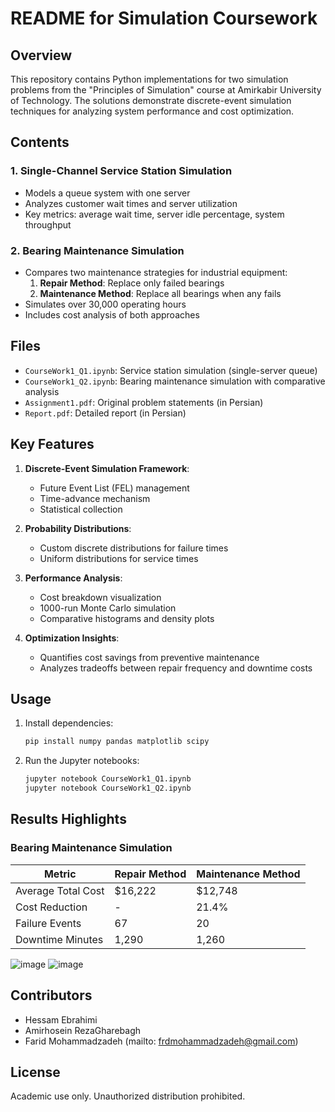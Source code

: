 # README for Simulation Coursework

## Overview
This repository contains Python implementations for two simulation problems from the "Principles of Simulation" course at Amirkabir University of Technology. The solutions demonstrate discrete-event simulation techniques for analyzing system performance and cost optimization.

## Contents

### 1. Single-Channel Service Station Simulation
- Models a queue system with one server
- Analyzes customer wait times and server utilization
- Key metrics: average wait time, server idle percentage, system throughput

### 2. Bearing Maintenance Simulation
- Compares two maintenance strategies for industrial equipment:
  1. **Repair Method**: Replace only failed bearings
  2. **Maintenance Method**: Replace all bearings when any fails
- Simulates over 30,000 operating hours
- Includes cost analysis of both approaches

## Files

- `CourseWork1_Q1.ipynb`: Service station simulation (single-server queue)
- `CourseWork1_Q2.ipynb`: Bearing maintenance simulation with comparative analysis
- `Assignment1.pdf`: Original problem statements (in Persian)
- `Report.pdf`: Detailed report (in Persian)

## Key Features

1. **Discrete-Event Simulation Framework**:
   - Future Event List (FEL) management
   - Time-advance mechanism
   - Statistical collection

2. **Probability Distributions**:
   - Custom discrete distributions for failure times
   - Uniform distributions for service times

3. **Performance Analysis**:
   - Cost breakdown visualization
   - 1000-run Monte Carlo simulation
   - Comparative histograms and density plots

4. **Optimization Insights**:
   - Quantifies cost savings from preventive maintenance
   - Analyzes tradeoffs between repair frequency and downtime costs

## Usage

1. Install dependencies:
   ```bash
   pip install numpy pandas matplotlib scipy
   ```

2. Run the Jupyter notebooks:
   ```bash
   jupyter notebook CourseWork1_Q1.ipynb
   jupyter notebook CourseWork1_Q2.ipynb
   ```

## Results Highlights

### Bearing Maintenance Simulation
| Metric                | Repair Method | Maintenance Method |
|-----------------------|---------------|--------------------|
| Average Total Cost    | $16,222       | $12,748            |
| Cost Reduction        | -             | 21.4%              |
| Failure Events        | 67            | 20                 |
| Downtime Minutes      | 1,290         | 1,260              |

![image](https://github.com/user-attachments/assets/634cf8f5-3758-4d0e-97e7-c468c54f20e5)
![image](https://github.com/user-attachments/assets/cabbbd7c-1717-4b3c-883b-16748e473d36)


## Contributors
- Hessam Ebrahimi
- Amirhosein RezaGharebagh  
- Farid Mohammadzadeh (mailto: frdmohammadzadeh@gmail.com)

## License
Academic use only. Unauthorized distribution prohibited.

